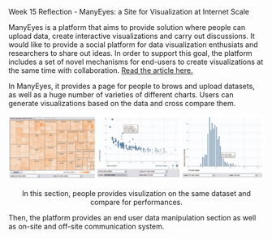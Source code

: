 Week 15 Reflection - ManyEyes: a Site for Visualization at Internet Scale

ManyEyes is a platform that aims to provide solution where people can upload data, create interactive visualizations and carry out discussions. It would like to provide a social platform for data visualization enthusiats and researchers to share out ideas. In order to support this goal, the platform includes a set of novel mechanisms for end-users to create visualizations at the same time with collaboration. [Read the article here.](https://ieeexplore.ieee.org/abstract/document/4376131)

In ManyEyes, it provides a page for people to brows and upload datasets, as well as a huge number of varieties of different charts. Users can generate visualizations based on the data and cross compare them. 

<div style="text-align:center">
<img src="./images/week15-1.JPG" />
<p>In this section, people provides visulization on the same dataset and compare for performances.</p>
</div>

Then, the platform provides an end user data manipulation section as well as on-site and off-site communication system. 